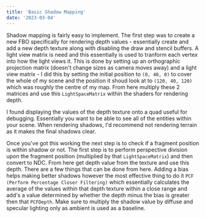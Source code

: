 ```yaml
---
title: 'Basic Shadow Mapping'
date: '2023-03-04'
---
```


Shadow mapping is fairly easy to implement. The first step was to create a new FBO specifically for rendering depth values - essentially create and add a new depth texture along with disabling the draw and stencil buffers. A light view matrix is need and this essentially is used to tranform each vertex into how the light views it. This is done by setting up an orthographic projection matrix (doesn't change sizes as camera moves away) and a light view matrix - I did this by setting the initial position to `(0, 40, 0)` to cover the whole of my scene and the position it shoud look at to `(120, 40, 120)` which was roughly the centre of my map. From here multiply these 2 matrices and use this `LightSpaceMatrix` within the shaders for rendering depth. 

I found displaying the values of the depth texture onto a quad useful for debugging. Essentially you want to be able to see all of the entities within your scene. When rendering shadows, I'd recommend not rendering terrain as it makes the final shadows clear. 

Once you've got this working the next step is to check if a fragment position is within shadow or not. The first step is to perform perspective division upon the fragment position (multiplied by that `LightSpaceMatrix`) and then convert to NDC. From here get depth value from the texture and use this depth. There are a few things that can be done from here. Adding a bias helps making better shadows however the most effective thing to do it `PCF (Perform Percentage Closer Filtering)` which essentially calculates the average of the values within that depth texture within a close range and add's a value determined by whether the depth minus the bias is greater then that `PCFDepth`. Make sure to multiply the shadow value by diffuse and specular lighting only as ambient is used as a baseline.